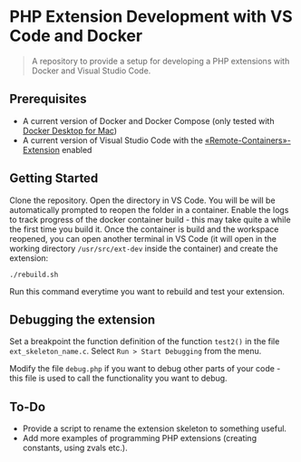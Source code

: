 # PHP Extension Development with VS Code and Docker
> A repository to provide a setup for developing a PHP extensions with Docker and Visual Studio Code.

## Prerequisites
- A current version of Docker and Docker Compose (only tested with [Docker Desktop for Mac](https://docs.docker.com/docker-for-mac/install/))
- A current version of Visual Studio Code with the 
  [«Remote-Containers»-Extension](https://marketplace.visualstudio.com/items?itemName=ms-vscode-remote.remote-containers)
  enabled

## Getting Started
Clone the repository. Open the directory in VS Code. You will be will be 
automatically prompted to reopen the folder in a container. Enable the logs
to track progress of the docker container build - this may take quite a while
the first time you build it. Once the container is build and the workspace
reopened, you can open another terminal in VS Code (it will open in the working
directory `/usr/src/ext-dev` inside the container) and create the extension:
```shell
./rebuild.sh
```
Run this command everytime you want to rebuild and test your extension.

## Debugging the extension
Set a breakpoint the function definition of the function `test2()` in the file `ext_skeleton_name.c`.
Select `Run > Start Debugging` from the menu.

Modify the file `debug.php` if you want to debug other parts of your code - this file is used to call the functionality you want to debug.

## To-Do
- Provide a script to rename the extension skeleton to something useful.
- Add more examples of programming PHP extensions (creating constants, using zvals etc.).


